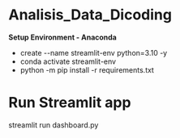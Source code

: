 # Analisis_Data_Dicoding
**Setup Environment - Anaconda**
- create --name streamlit-env python=3.10 -y
- conda activate streamlit-env
- python -m pip install -r requirements.txt


# Run Streamlit app
streamlit run dashboard.py
